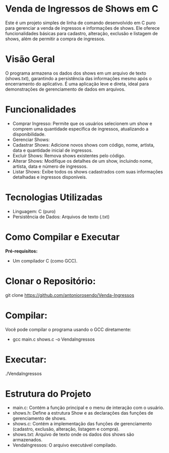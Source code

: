 # Venda de Ingressos de Shows em C
Este é um projeto simples de linha de comando desenvolvido em C puro para gerenciar a venda de ingressos e informações de shows. Ele oferece funcionalidades básicas para cadastro, alteração, exclusão e listagem de shows, além de permitir a compra de ingressos.

# Visão Geral
O programa armazena os dados dos shows em um arquivo de texto (shows.txt), garantindo a persistência das informações mesmo após o encerramento do aplicativo. É uma aplicação leve e direta, ideal para demonstrações de gerenciamento de dados em arquivos.

# Funcionalidades
- Comprar Ingresso: Permite que os usuários selecionem um show e comprem uma quantidade específica de ingressos, atualizando a disponibilidade.
- Gerenciar Shows:
- Cadastrar Shows: Adicione novos shows com código, nome, artista, data e quantidade inicial de ingressos.
- Excluir Shows: Remova shows existentes pelo código.
- Alterar Shows: Modifique os detalhes de um show, incluindo nome, artista, data e número de ingressos.
- Listar Shows: Exibe todos os shows cadastrados com suas informações detalhadas e ingressos disponíveis.

# Tecnologias Utilizadas
- Linguagem: C (puro)
- Persistência de Dados: Arquivos de texto (.txt)

# Como Compilar e Executar
**Pré-requisitos:**
- Um compilador C (como GCC).

# Clonar o Repositório:
git clone https://github.com/antoniorosendo/Venda-Ingressos

# Compilar:
Você pode compilar o programa usando o GCC diretamente:
- gcc main.c shows.c -o VendaIngressos

# Executar:
./VendaIngressos

# Estrutura do Projeto
- main.c: Contém a função principal e o menu de interação com o usuário.
- shows.h: Define a estrutura Show e as declarações das funções de gerenciamento de shows.
- shows.c: Contém a implementação das funções de gerenciamento (cadastro, exclusão, alteração, listagem e compra).
- shows.txt: Arquivo de texto onde os dados dos shows são armazenados.
- VendaIngressos: O arquivo executável compilado.
